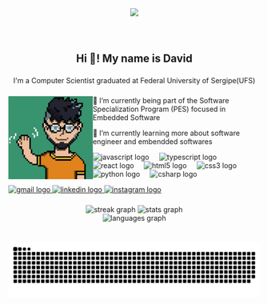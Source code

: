 <div align="center">
  <img height="600" src="https://preview.redd.it/oso1a9anldm31.png?width=1080&crop=smart&auto=webp&s=57d025909d95328d38477e1042203a463bf551aa"  />
</div>

###

<br clear="both">

<h2 align="center">Hi 👋! My name is David</h2>

###

<p align="center">I'm a Computer Scientist graduated at Federal University of Sergipe(UFS)</p>

###

<div>
  <img align="left" height="166" src="https://github.com/02David03/02David03/blob/main/me.jpg?raw=true"  />
  
  <p> 🔭 I’m currently being part of the Software Specialization Program (PES) focused in Embedded Software </p>  
  <p>🌱 I’m currently learning more about software engineer and embendded softwares </p>

  <span height="25"></span> <!--invisible-->
  
  <div align="left">
    <img src="https://cdn.jsdelivr.net/gh/devicons/devicon/icons/javascript/javascript-original.svg" height="30" alt="javascript logo"  />
    <img width="12" />
    <img src="https://cdn.jsdelivr.net/gh/devicons/devicon/icons/typescript/typescript-original.svg" height="30" alt="typescript logo"  />
    <img width="12" />
    <img src="https://cdn.jsdelivr.net/gh/devicons/devicon/icons/react/react-original.svg" height="30" alt="react logo"  />
    <img width="12" />
    <img src="https://cdn.jsdelivr.net/gh/devicons/devicon/icons/html5/html5-original.svg" height="30" alt="html5 logo"  />
    <img width="12" />
    <img src="https://cdn.jsdelivr.net/gh/devicons/devicon/icons/css3/css3-original.svg" height="30" alt="css3 logo"  />
    <img width="12" />
    <img src="https://cdn.jsdelivr.net/gh/devicons/devicon/icons/python/python-original.svg" height="30" alt="python logo"  />
    <img width="12" />
    <img src="https://cdn.jsdelivr.net/gh/devicons/devicon/icons/csharp/csharp-original.svg" height="30" alt="csharp logo"  />
  </div>
  
  <span height="25"></span> <!--invisible-->

  
  <a href="mailto:daviid.0203@gmail.com" target="_blank">
    <img src="https://img.shields.io/static/v1?message=Gmail&logo=gmail&label=&color=D14836&logoColor=white&labelColor=&style=for-the-badge" height="35" alt="gmail logo"  />
  </a>
  <a href="https://www.linkedin.com/in/david-almeida-cunha-22b147188/" target="_blank">
    <img src="https://img.shields.io/static/v1?message=LinkedIn&logo=linkedin&label=&color=0077B5&logoColor=white&labelColor=&style=for-the-badge" height="35" alt="linkedin logo"  />
  </a>
  <a href="https://www.instagram.com/alm_daviid/" target="_blank">
    <img src="https://img.shields.io/static/v1?message=Instagram&logo=instagram&label=&color=E4405F&logoColor=white&labelColor=&style=for-the-badge" height="35" alt="instagram logo"  />
  </a>
</div>

###

<span height="75"></span> <!--invisible-->

<div align="center">
  <img src="https://streak-stats.demolab.com?user=02David03&locale=en&mode=daily&theme=dracula&hide_border=true&border_radius=5" height="175" alt="streak graph"  />
  <img src="https://github-readme-stats.vercel.app/api?username=02David03&hide_title=false&hide_rank=false&show_icons=true&include_all_commits=true&count_private=true&disable_animations=false&theme=dracula&locale=en&hide_border=true" height="175" alt="stats graph"  />
</div>

<div align="center">
  <img src="https://github-readme-stats.vercel.app/api/top-langs?username=02David03&locale=en&hide_title=false&layout=compact&card_width=320&langs_count=5&theme=dracula&hide_border=true" height="175" alt="languages graph"  />
</div>


###

<br clear="both">

<img src="https://raw.githubusercontent.com/02David03/02David03/output/snake.svg" alt="Snake animation" />

###
